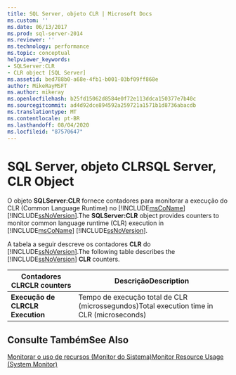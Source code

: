 ```yaml
---
title: SQL Server, objeto CLR | Microsoft Docs
ms.custom: ''
ms.date: 06/13/2017
ms.prod: sql-server-2014
ms.reviewer: ''
ms.technology: performance
ms.topic: conceptual
helpviewer_keywords:
- SQLServer:CLR
- CLR object [SQL Server]
ms.assetid: bed788b0-a68e-4fb1-b001-03bf09ff868e
author: MikeRayMSFT
ms.author: mikeray
ms.openlocfilehash: b25fd15062d8584e0f72e113ddca150377e7b40c
ms.sourcegitcommit: ad4d92dce894592a259721a1571b1d8736abacdb
ms.translationtype: MT
ms.contentlocale: pt-BR
ms.lasthandoff: 08/04/2020
ms.locfileid: "87570647"
---
```

# <a name="sql-server-clr-object"></a><span data-ttu-id="1ecc3-102">SQL Server, objeto CLR</span><span class="sxs-lookup"><span data-stu-id="1ecc3-102">SQL Server, CLR Object</span></span>
  <span data-ttu-id="1ecc3-103">O objeto **SQLServer:CLR** fornece contadores para monitorar a execução do CLR (Common Language Runtime) no [!INCLUDE[msCoName](../../includes/msconame-md.md)] [!INCLUDE[ssNoVersion](../../includes/ssnoversion-md.md)].</span><span class="sxs-lookup"><span data-stu-id="1ecc3-103">The **SQLServer:CLR** object provides counters to monitor common language runtime (CLR) execution in [!INCLUDE[msCoName](../../includes/msconame-md.md)] [!INCLUDE[ssNoVersion](../../includes/ssnoversion-md.md)].</span></span>  
  
 <span data-ttu-id="1ecc3-104">A tabela a seguir descreve os contadores **CLR** do [!INCLUDE[ssNoVersion](../../includes/ssnoversion-md.md)].</span><span class="sxs-lookup"><span data-stu-id="1ecc3-104">The following table describes the [!INCLUDE[ssNoVersion](../../includes/ssnoversion-md.md)] **CLR** counters.</span></span>  
  
|<span data-ttu-id="1ecc3-105">Contadores CLR</span><span class="sxs-lookup"><span data-stu-id="1ecc3-105">CLR counters</span></span>|<span data-ttu-id="1ecc3-106">Descrição</span><span class="sxs-lookup"><span data-stu-id="1ecc3-106">Description</span></span>|  
|------------------|-----------------|  
|<span data-ttu-id="1ecc3-107">**Execução de CLR**</span><span class="sxs-lookup"><span data-stu-id="1ecc3-107">**CLR Execution**</span></span>|<span data-ttu-id="1ecc3-108">Tempo de execução total de CLR (microssegundos)</span><span class="sxs-lookup"><span data-stu-id="1ecc3-108">Total execution time in CLR (microseconds)</span></span>|  
  
## <a name="see-also"></a><span data-ttu-id="1ecc3-109">Consulte Também</span><span class="sxs-lookup"><span data-stu-id="1ecc3-109">See Also</span></span>  
 [<span data-ttu-id="1ecc3-110">Monitorar o uso de recursos &#40;Monitor do Sistema&#41;</span><span class="sxs-lookup"><span data-stu-id="1ecc3-110">Monitor Resource Usage &#40;System Monitor&#41;</span></span>](monitor-resource-usage-system-monitor.md)  
  
  
